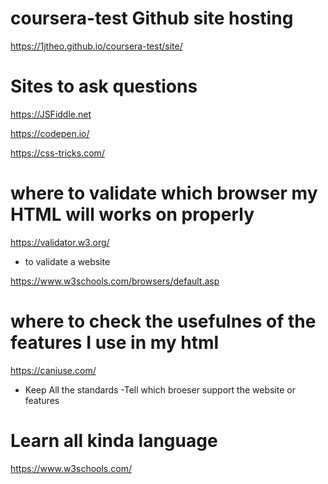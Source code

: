 # coursera-test Github site hosting
https://1jtheo.github.io/coursera-test/site/

# Sites to ask questions
https://JSFiddle.net

https://codepen.io/

https://css-tricks.com/

# where to validate which browser my HTML will works on properly
https://validator.w3.org/
- to validate a website

https://www.w3schools.com/browsers/default.asp

# where to check the usefulnes of the features I use in my html
https://caniuse.com/
- Keep All the standards
-Tell which broeser support the website or features

# Learn all kinda language
https://www.w3schools.com/